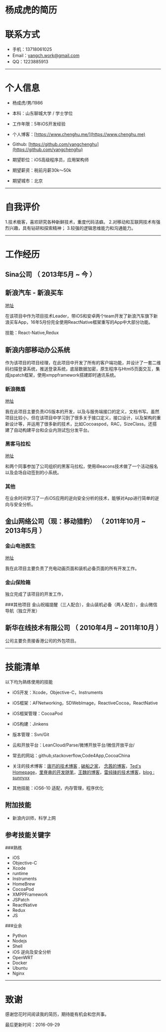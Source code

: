 
# 杨成虎的简历

# 联系方式

- 手机：13718061025
- Email：yangch.work@gmail.com
- QQ：1223885913

---

# 个人信息

 - 杨成虎/男/1986 
 - 本科：山东聊城大学 / 学士学位
 - 工作年限：5年iOS开发经验
 - 个人博客：[https://www.chenghu.me/](https://www.chenghu.me)
 - Github: [https://github.com/yangchenghu](https://github.com/yangchenghu)

 - 期望职位：iOS高级程序员，应用架构师
 - 期望薪资：税前月薪30k～50k
 - 期望城市：北京

---

# 自我评价

1.技术极客，喜欢研究各种新鲜技术，重度代码洁癖。
2.对移动和互联网技术有强烈兴趣，具有钻研和探索精神；
3.较强的逻辑思维能力和沟通能力。

---

# 工作经历

## Sina公司 （ 2013年5月 ~ 今 ）

## 新浪汽车 - 新浪买车
[地址](https://itunes.apple.com/cn/app/xin-lang-mai-che-qi-che4s/id1088208655?mt=8)

在该项目中作为项目技术Leader，带iOS和安卓两个team开发了新浪汽车旗下新浪买车App，16年5月份完全使用ReactNative框架重写的App中大部分功能。

技能：React-Native,Redux


## 新浪内部移动办公系统

作为该项目的项目经理，在此项目中开发了所有的客户端功能，并设计了一套二维码扫描登录系统，推送登录系统，底层数据加密，原生程序与Html5页面交互，集成jspatch框架，使用xmppframework搭建即时通讯系统。


### 新浪微盾  
[地址](https://itunes.apple.com/cn/app/xin-lang-wei-dun/id535411936?l=en&mt=8)
 
我在此项目主要负责iOS版本的开发，以及与服务端接口的定义，文档书写。虽然项目比较小，但在该项目中学习到了很多关于接口定义，接口设计，以及架构的重新设计等，并运用了很多新的技术，比如Cocoaspod，RAC，SizeClass。还搭建了自动构建平台和企业内测试包分发平台。


### 黑客马拉松
[地址](https://www.chenghu.me/?p=968)

和两个同事参加了公司组织的黑客马拉松，使用iBeacons技术做了一个活动报名以及会场自动签到的小系统。


### 其他
在业余时间学习了一点iOS应用的逆向安全分析的技术，能够对App进行简单的逆向与安全分析。



## 金山网络公司（现：移动猎豹） （ 2011年10月 ~ 2013年5月 ）

### 金山电池医生
[地址](https://itunes.apple.com/cn/app/battery-doctor-master-battery/id446751279?l=en&mt=8)

我在此项目主要负责了充电动画页面和装机必备页面的所有开发工作。


### 金山保险箱
独立完成了该项目的开发工作，

###其他项目
金山祝福提醒（三人配合），金山装机必备（两人配合），金山微信导航（独立开发）


## 新华在线技术有限公司 （ 2010年4月 ~ 2011年10月 ）

公司主要负责接香港公司的外包项目。

---
# 技能清单

以下均为熟练使用的技能

- iOS开发：Xcode，Objective-C，Instruments
- iOS框架：AFNetworking，SDWebImage，ReactiveCocoa，ReactNative
- iOS框架管理：CocoaPod
- iOS构建：Jinkens
- 版本管理：Svn/Git
- 云和开放平台：LeanCloud/Parse/微博开放平台/微信开放平台/
- 常去的网站：github,stackoverflow,Code4App,CocoaChina
- 关注的技术博客：[唐巧的技术博客](http://www.devtang.com/) , [破船之家](http://beyondvincent.com/)， [念茜的博客](http://blog.csdn.net/yiyaaixuexi)，[Ted's Homepage](http://wufawei.com/)，[里脊串的开发随笔](http://adad184.com/)，[王魏的博客](http://onevcat.com/)，[雷纯锋的技术博客](http://blog.leichunfeng.com/)，[blog : sunnyxx](http://blog.sunnyxx.com/)

- 其他技能：iOS6-10 适配，内存管理，程序优化

## 附加技能

- 新浪内训师，科学上网

## 参考技能关键字

###熟练

- iOS
- Objective-C
- Xcode
- runtime
- Instruments
- HomeBrew
- CocoaPod
- XMPPFramework
- JSPatch
- ReactNative
- Redux
- JS

###业余

- Python
- Nodejs
- Shell
- iOS 逆向及安全分析
- OpenWRT
- Docker
- Ubuntu
- Nginx


---

# 致谢
感谢您花时间阅读我的简历，期待能有机会和您共事。


最后更新时间：2016-09-29
